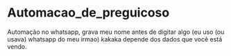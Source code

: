 # Automacao_de_preguicoso
Automação no whatsapp, grava meu nome antes de digitar algo (eu uso (ou usava) whatsapp do meu irmao) kakaka depende dos dados que você está vendo.
